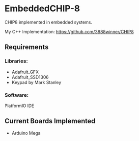 # EmbeddedCHIP-8
CHIP8 implemented in embedded systems.

My C++ Implementation: https://github.com/3888winner/CHIP8

## Requirements
### Libraries:
* Adafruit_GFX
* Adafruit_SSD1306 
* Keypad by Mark Stanley

### Software:
PlatformIO IDE

## Current Boards Implemented
* Arduino Mega

